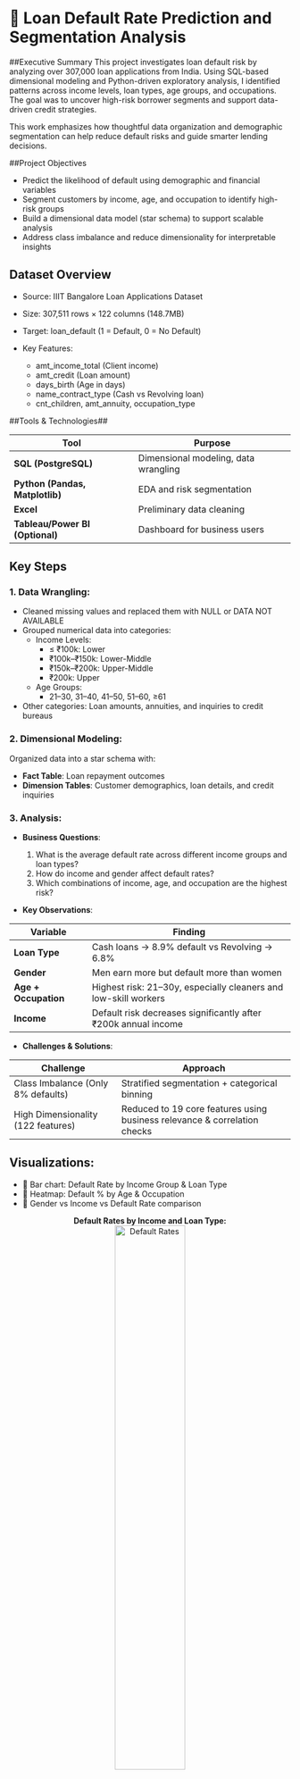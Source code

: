 <h1>🏦 Loan Default Rate Prediction and Segmentation Analysis</h1>



##Executive Summary
This project investigates loan default risk by analyzing over 307,000 loan applications from India. Using SQL-based dimensional modeling and Python-driven exploratory analysis, I identified patterns across income levels, loan types, age groups, and occupations. The goal was to uncover high-risk borrower segments and support data-driven credit strategies.

This work emphasizes how thoughtful data organization and demographic segmentation can help reduce default risks and guide smarter lending decisions.


##Project Objectives
- Predict the likelihood of default using demographic and financial variables
- Segment customers by income, age, and occupation to identify high-risk groups
- Build a dimensional data model (star schema) to support scalable analysis
- Address class imbalance and reduce dimensionality for interpretable insights


<h2> Dataset Overview</h2>

- Source: IIIT Bangalore Loan Applications Dataset
- Size: 307,511 rows × 122 columns (148.7MB)
- Target: loan_default (1 = Default, 0 = No Default)

- Key Features:
  - amt_income_total (Client income)
  - amt_credit (Loan amount)
  - days_birth (Age in days)
  - name_contract_type (Cash vs Revolving loan)
  - cnt_children, amt_annuity, occupation_type
 

##Tools & Technologies##

| Tool | Purpose |
|------|---------|
| **SQL (PostgreSQL)** | Dimensional modeling, data wrangling |
| **Python (Pandas, Matplotlib)** | EDA and risk segmentation |
| **Excel** | Preliminary data cleaning |
| **Tableau/Power BI (Optional)** | Dashboard for business users |



<h2>Key Steps</h2>

<h3>1. Data Wrangling:</h3>

- Cleaned missing values and replaced them with NULL or DATA NOT AVAILABLE
- Grouped numerical data into categories:
  - Income Levels:
    - ≤ ₹100k: Lower
    - ₹100k–₹150k: Lower-Middle
    - ₹150k–₹200k: Upper-Middle
    - ₹200k: Upper
  - Age Groups:
    - 21–30, 31–40, 41–50, 51–60, ≥61
- Other categories: Loan amounts, annuities, and inquiries to credit bureaus
  
<h3>2. Dimensional Modeling:</h3>

Organized data into a star schema with:

- <b>Fact Table</b>: Loan repayment outcomes
- <b>Dimension Tables</b>: Customer demographics, loan details, and credit inquiries
  
<h3>3. Analysis:</h3>

- <b>Business Questions</b>:
  1. What is the average default rate across different income groups and loan types?
  2. How do income and gender affect default rates?
  3. Which combinations of income, age, and occupation are the highest risk?

- <b>Key Observations</b>:
  
| Variable | Finding |
|----------|---------|
| **Loan Type** | Cash loans → 8.9% default vs Revolving → 6.8% |
| **Gender** | Men earn more but default more than women |
| **Age + Occupation** | Highest risk: 21–30y, especially cleaners and low-skill workers |
| **Income** | Default risk decreases significantly after ₹200k annual income |


- <b> Challenges & Solutions</b>:

| Challenge | Approach |
|----------|----------|
| Class Imbalance (Only 8% defaults) | Stratified segmentation + categorical binning |
| High Dimensionality (122 features) | Reduced to 19 core features using business relevance & correlation checks |


<h2>Visualizations:</h2>

- 🔹 Bar chart: Default Rate by Income Group & Loan Type  
- 🔹 Heatmap: Default % by Age & Occupation  
- 🔹 Gender vs Income vs Default Rate comparison  

<p align="center">
  <b>Default Rates by Income and Loan Type:</b><br/>
  <img src="https://i.imgur.com/QHGXA35.png" alt="Default Rates" width="50%"/>
  <br />
</p>
<p align="center">
  <b>Gender-Based Differences:</b><br/>
  <img src="https://i.imgur.com/Yaat4MN.png" alt="Gender-Based Differences" width="50%"/>
  <br />
</p>
<p align="center">
  <b>Risk Profiles by Age and Occupation:</b><br/>
  <img src="https://i.imgur.com/ntWKjao.png" alt="Risk Profile 1" width="45%" style="margin-right: 5px;"/>
  <img src="https://i.imgur.com/4TubQv1.png" alt="Risk Profile 2" width="45%"/>
</p>


<h2>Future Recommendation</h2>

1. <b>Enhanced Features</b>:
    - Include behavioral data, such as transaction history or spending patterns.
2. <b>Improved Models</b>:
     - Implement machine learning for more robust predictions.
3. <b>Expanded Analysis</b>:
     - Explore regional differences or time trends in defaults.

<h2>Conclusion</h2>

This project demonstrates the power of dimensional modeling and data analysis in understanding loan default risks. The findings provide actionable insights for lenders to minimize risks and offer tailored loan products to customers. 

## Why This Project Matters to Employers

- 💡 Demonstrates ability to organize and model complex, high-dimensional data  
- 📊 Shows business-oriented thinking by translating insights into segmentation strategies  
- ⚙️ Applies data storytelling to real-world financial risk problems  
- 🔍 Highlights cross-functional value (useful to credit, risk, and product teams)
- 
<!-- 
 ```diff
- text in red
+ text in green
! text in orange
# text in gray
@@ text in purple (and bold)@@
```
--!>


